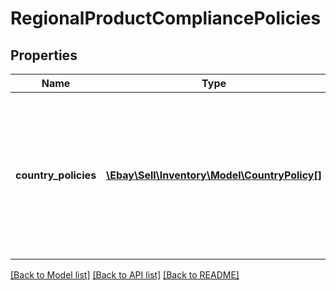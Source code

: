 # RegionalProductCompliancePolicies

## Properties
Name | Type | Description | Notes
------------ | ------------- | ------------- | -------------
**country_policies** | [**\Ebay\Sell\Inventory\Model\CountryPolicy[]**](CountryPolicy.md) | The array of country-specific product compliance policies to be used by an offer when it is published and converted to a listing. | [optional] 

[[Back to Model list]](../../README.md#documentation-for-models) [[Back to API list]](../../README.md#documentation-for-api-endpoints) [[Back to README]](../../README.md)

